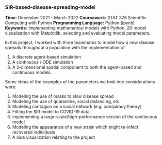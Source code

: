 ### SIR-based-disease-spreading-model

**Time:** December 2021 - March 2022
**Coursework:** STAT 378 Scientific Computing with Python 
**Programming Language:** Python (ipynb)
**Keywords:** Implementing mathematical models with Python, 2D model visualization with Matplotlib, selecting and evaluating model parameters. 


In this project, I worked with three teammates to model how a new disease spreads throughout a population with the implementation of 
1. A discrete agent-based simulation
2. A continuous / ODE simulation
3. A 2-dimensional spatial component to both the agent-based and continuous models. 
 
Some ideas of the examples of the parameters we took into considerations were:
1. Modeling the use of masks to slow disease spread
2. Modeling the use of quarantine, social distancing, etc.
3. Modeling contagion on a social network (e.g. conspiracy theory)
4. Fitting the SIR model to COVID-19 data
5. Implementing a large-scale/high-performance version of the continuous model
6. Modeling the appearance of a new strain which might re-infect recovered individuals
7. A nice visualization relating to the project
